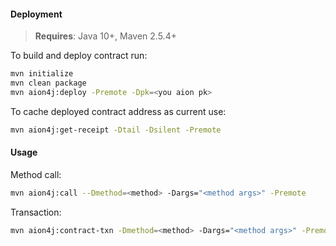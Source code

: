 #### Deployment

> **Requires**: Java 10+, Maven 2.5.4+ 

To build and deploy contract run:
```bash
mvn initialize
mvn clean package
mvn aion4j:deploy -Premote -Dpk=<you aion pk>
```

To cache deployed contract address as current use:

```bash
mvn aion4j:get-receipt -Dtail -Dsilent -Premote
```

#### Usage

Method call:
```bash
mvn aion4j:call --Dmethod=<method> -Dargs="<method args>" -Premote 
```

Transaction:
```bash
mvn aion4j:contract-txn -Dmethod=<method> -Dargs="<method args>" -Premote -Dpk=<you aion pk>
```